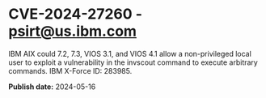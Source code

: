 # CVE-2024-27260 - psirt@us.ibm.com

IBM AIX could 7.2, 7.3, VIOS 3.1, and VIOS 4.1 allow a non-privileged local user to exploit a vulnerability in the invscout command to execute arbitrary commands.  IBM X-Force ID:  283985.

**Publish date:** 2024-05-16
